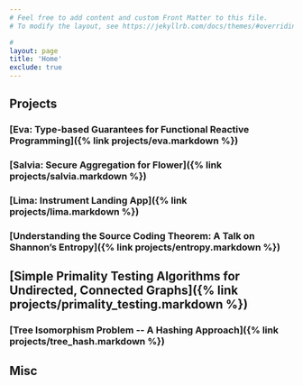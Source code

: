 ```yaml
---
# Feel free to add content and custom Front Matter to this file.
# To modify the layout, see https://jekyllrb.com/docs/themes/#overriding-theme-defaults

#
layout: page
title: 'Home'
exclude: true
---
```


## Projects

### [Eva: Type-based Guarantees for Functional Reactive Programming]({% link  projects/eva.markdown %})
### [Salvia: Secure Aggregation for Flower]({% link  projects/salvia.markdown %})
### [Lima: Instrument Landing App]({% link  projects/lima.markdown %})
### [Understanding the Source Coding Theorem: A Talk on Shannon’s Entropy]({% link  projects/entropy.markdown %})
## [Simple Primality Testing Algorithms for Undirected, Connected Graphs]({% link  projects/primality_testing.markdown %})
### [Tree Isomorphism Problem -- A Hashing Approach]({% link  projects/tree_hash.markdown %})



## Misc